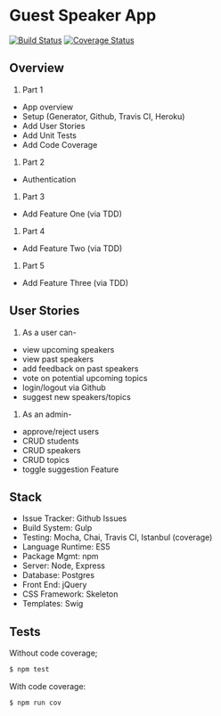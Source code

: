 # Guest Speaker App
[![Build Status](https://travis-ci.org/blackstc/guest-speaker-app.svg?branch=master)](https://travis-ci.org/blackstc/guest-speaker-app)
[![Coverage Status](https://coveralls.io/repos/blackstc/guest-speaker-app/badge.svg?branch=master&service=github)](https://coveralls.io/github/blackstc/guest-speaker-app?branch=master)
## Overview
1. Part 1
  - App overview
  - Setup (Generator, Github, Travis CI, Heroku)
  - Add User Stories
  - Add Unit Tests
  - Add Code Coverage
1. Part 2
  - Authentication
1. Part 3
  - Add Feature One (via TDD)
1. Part 4
  - Add Feature Two (via TDD)
1. Part 5
  - Add Feature Three (via TDD)

## User Stories

1. As a user can-
  - view upcoming speakers
  - view past speakers
  - add feedback on past speakers
  - vote on potential upcoming topics
  - login/logout via Github
  - suggest new speakers/topics
1. As an admin-
  - approve/reject users
  - CRUD students
  - CRUD speakers
  - CRUD topics
  - toggle suggestion Feature

## Stack

- Issue Tracker: Github Issues
- Build System: Gulp
- Testing: Mocha, Chai, Travis CI, Istanbul (coverage)
- Language Runtime: ES5
- Package Mgmt: npm
- Server: Node, Express
- Database: Postgres
- Front End: jQuery
- CSS Framework: Skeleton
- Templates: Swig

## Tests

Without code coverage;

```sh
$ npm test
```

With code coverage:

```sh
$ npm run cov
```
